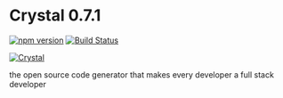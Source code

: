 # Crystal 0.7.1

[![npm version](https://badge.fury.io/js/crystal.svg)](http://badge.fury.io/js/crystal)
[![Build Status](https://travis-ci.org/crystal/crystal.svg?branch=master)](https://travis-ci.org/crystal/crystal)

[![Crystal](http://crystal.sh/images/crystal.svg)](http://crystal.sh)

the open source code generator that makes every developer a full stack developer